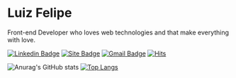 # Luiz Felipe
Front-end Developer who loves web technologies and that make everything with love.

[![Linkedin Badge](https://img.shields.io/badge/-Luiz%20Felipe-7928Ca?style=flat-square&logo=Linkedin&logoColor=white&link=https://www.linkedin.com/in/meluiz/)](https://www.linkedin.com/in/meluiz/)
[![Site Badge](https://img.shields.io/badge/-meluiz.com-7928Ca?style=flat-square&logo=react&logoColor=white&labelColor=7928Ca&link=https://meluiz.com)](https://meluiz.com)
[![Gmail Badge](https://img.shields.io/badge/-me.luizfelipe@gmail.com-7928Ca?style=flat-square&logo=Gmail&logoColor=white&link=mailto:me.luizfelipe@gmail.com)](mailto:me.luizfelipe@gmail.com)
[![Hits](https://hits.seeyoufarm.com/api/count/incr/badge.svg?url=https%3A%2F%2Fgithub.com%2Fmeluiz&count_bg=%237928CA&title_bg=%237928CA&icon=&icon_color=%23E7E7E7&title=View+Profile&edge_flat=true)](https://meluiz.com)


![Anurag's GitHub stats](https://github-readme-stats.vercel.app/api?username=meluiz&theme=github_dark&show_icons=false&border_color=25282e&line_height=20&card_width=320)
[![Top Langs](https://github-readme-stats.vercel.app/api/top-langs/?username=meluiz&&theme=github_dark&layout=compact&border_color=25282e&card_width=256)](https://meluiz.com)
